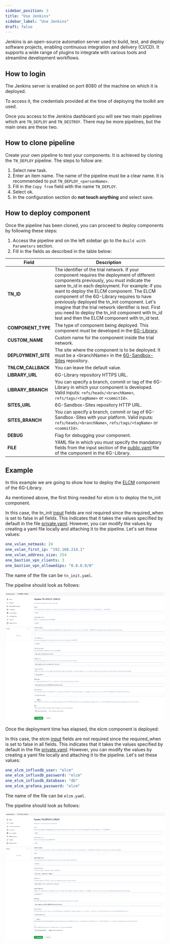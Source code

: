 ```yaml
---
sidebar_position: 3
title: "Use Jenkins"
sidebar_label: "Use Jenkins"
draft: false
---
```


Jenkins is an open-source automation server used to build, test, and deploy software projects, enabling continuous integration and delivery (CI/CD). It supports a wide range of plugins to integrate with various tools and streamline development workflows.

## How to login

The Jenkins server is enabled on port 8080 of the machine on which it is deployed.

To access it, the credentials provided at the time of deploying the toolkit are used.

Once you access to the Jenkins dashboard you will see two main pipelines which are `TN_DEPLOY` and `TN_DESTROY`. There may be more pipelines, but the main ones are these two.

## How to clone pipeline

Create your own pipeline to test your components. It is achieved by cloning the `TN_DEPLOY` pipeline. The steps to follow are:

1. Select new task.
2. Enter an item name. The name of the pipeline must be a clear name. It is recommended to put `TN_DEPLOY_<personName>`.
3. Fill in the `Copy from` field with the name `TN_DEPLOY`.
4. Select ok.
5. In the configuration section do **not touch anything** and select save.

## How to deploy component

Once the pipeline has been cloned, you can proceed to deploy components by following these steps:

1. Access the pipeline and on the left sidebar go to the `Build with Parameters` section.
2. Fill in the fields as described in the table below:

| Field               | Description |
|---------------------|-------------|
| **TN_ID**           | The identifier of the trial network. If your component requires the deployment of different components previously, you must indicate the same tn_id in each deployment. For example: if you want to deploy the ELCM component. The ELCM component of the 6G-Library requires to have previously deployed the tn_init component. Let's imagine that the trial network identifier is test. First you need to deploy the tn_init component with tn_id test and then the ELCM component with tn_id test. |
| **COMPONENT_TYPE**  | The type of component being deployed. This component must be developed in the [6G-Library](https://github.com/6G-SANDBOX/6G-Library). |
| **CUSTOM_NAME**     | Custom name for the component inside the trial network. |
| **DEPLOYMENT_SITE** | The site where the component is to be deployed. It must be a \<branchName\> in the [6G-Sandbox-Sites](https://github.com/6G-SANDBOX/6G-Sandbox-Sites) repository. |
| **TNLCM_CALLBACK**  | You can leave the default value. |
| **LIBRARY_URL**     | 6G-Library repository HTTPS URL. |
| **LIBRARY_BRANCH**  | You can specify a branch, commit or tag of the 6G-Library in which your component is developed. Valid inputs: `refs/heads/<branchName>`, `refs/tags/<tagName>` or `<commitId>`. |
| **SITES_URL**       | 6G-Sandbox-Sites repository HTTP URL. |
| **SITES_BRANCH**    | You can specify a branch, commit or tag of 6G-Sandbox-Sites with your platform. Valid inputs: `refs/heads/<branchName>`, `refs/tags/<tagName>` or `<commitId>`. |
| **DEBUG**           | Flag for debugging your component. |
| **FILE**            | YAML file in which you must specify the mandatory fields from the input section of the [public.yaml](https://github.com/6G-SANDBOX/6G-Library/blob/main/.dummy_component/.tnlcm/public.yaml) file of the component in the 6G-Library. |

## Example

In this example we are going to show how to deploy the [ELCM](https://github.com/6G-SANDBOX/6G-Library/tree/main/elcm) component of the 6G-Library.

As mentioned above, the first thing needed for elcm is to deploy the tn_init component.

In this case, the tn_init [input](https://github.com/6G-SANDBOX/6G-Library/blob/main/tn_init/.tnlcm/public.yaml) fields are not required since the required_when is set to false in all fields. This indicates that it takes the values specified by default in the file [private.yaml](https://github.com/6G-SANDBOX/6G-Library/blob/main/tn_init/variables/one/private.yaml). However, you can modify the values by creating a yaml file locally and attaching it to the pipeline. Let's set these values:

```yaml
one_vxlan_netmask: 24
one_vxlan_first_ip: "192.168.214.1"
one_vxlan_address_size: 254
one_bastion_vpn_clients: 3
one_bastion_vpn_allowedips: "0.0.0.0/0"
```

The name of the file can be `tn_init.yaml`.

The pipeline should look as follows:

![tnInit](./images/tnInit.png)

Once the deployment time has elapsed, the elcm component is deployed:

In this case, the elcm [input](https://github.com/6G-SANDBOX/6G-Library/blob/main/elcm/.tnlcm/public.yaml) fields are not required since the required_when is set to false in all fields. This indicates that it takes the values specified by default in the file [private.yaml](https://github.com/6G-SANDBOX/6G-Library/blob/main/elcm/variables/one/private.yaml). However, you can modify the values by creating a yaml file locally and attaching it to the pipeline. Let's set these values:

```yaml
one_elcm_influxdb_user: "elcm"
one_elcm_influxdb_password: "elcm"
one_elcm_influxdb_database: "db"
one_elcm_grafana_password: "elcm"
```

The name of the file can be `elcm.yaml`.

The pipeline should look as follows:

![elcm](./images/elcm.png)
